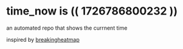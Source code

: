 # time_now is (( 1726786800232 ))

an automated repo that shows the currnent time

inspired by [breakingheatmap](https://github.com/breakingheatmap/breakingheatmap)